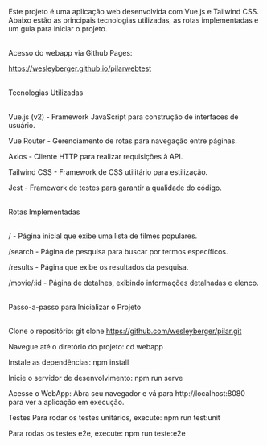 Este projeto é uma aplicação web desenvolvida com Vue.js e Tailwind CSS. Abaixo estão as principais tecnologias utilizadas, as rotas implementadas e um guia para iniciar o projeto.<br /><br />

Acesso do webapp via Github Pages:

https://wesleyberger.github.io/pilarwebtest<br /><br />

Tecnologias Utilizadas <br /><br />


Vue.js (v2) - Framework JavaScript para construção de interfaces de usuário.

Vue Router - Gerenciamento de rotas para navegação entre páginas.

Axios - Cliente HTTP para realizar requisições à API.

Tailwind CSS - Framework de CSS utilitário para estilização.

Jest - Framework de testes para garantir a qualidade do código. <br /><br />


Rotas Implementadas <br /><br />


/ - Página inicial que exibe uma lista de filmes populares. 

/search - Página de pesquisa para buscar por termos específicos. 

/results - Página que exibe os resultados da pesquisa. 

/movie/:id - Página de detalhes, exibindo informações detalhadas e elenco. <br /><br />


Passo-a-passo para Inicializar o Projeto <br /><br />

Clone o repositório: git clone https://github.com/wesleyberger/pilar.git

Navegue até o diretório do projeto: cd webapp

Instale as dependências: npm install

Inicie o servidor de desenvolvimento: npm run serve

Acesse o WebApp: Abra seu navegador e vá para http://localhost:8080 para ver a aplicação em execução.

Testes Para rodar os testes unitários, execute: npm run test:unit

Para rodas os testes e2e, execute: npm run teste:e2e
